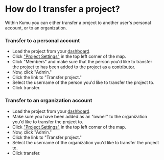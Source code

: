 # How do I transfer a project?

Within Kumu you can either transfer a project to another user's personal account, or to an organization.

### Transfer to a personal account

* Load the project from your [dashboard](http://kumu.io/dashboard).
* Click ["Project Settings"](/overview/settings.html#project-settings) in the top left corner of the map.
* Click "Members" and make sure that the person you'd like to transfer the project to has been added to the project as a [contributor](/faq/how-to-add-contributors.html).
* Now, click "Admin."
* Click the link to "Transfer project."
* Select the username of the person you'd like to transfer the project to.
* Click transfer.

### Transfer to an organization account

* Load the project from your [dashboard](http://kumu.io/dashboard).
* Make sure you have been added as an "owner" to the organization you'd like to transfer the project to.
* Click ["Project Settings"](/overview/settings.html#project-settings) in the top left corner of the map.
* Now, click "Admin."
* Click the link to "Transfer project."
* Select the username of the organization you'd like to transfer the project to.
* Click transfer. 
